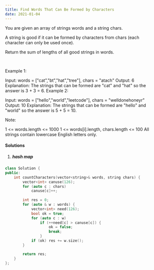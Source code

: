 ```yaml
---
title: Find Words That Can Be Formed by Characters
date: 2021-01-04
---
```

You are given an array of strings words and a string chars.

A string is good if it can be formed by characters from chars (each character can only be used once).

Return the sum of lengths of all good strings in words.

 

Example 1:

Input: words = ["cat","bt","hat","tree"], chars = "atach"
Output: 6
Explanation: 
The strings that can be formed are "cat" and "hat" so the answer is 3 + 3 = 6.
Example 2:

Input: words = ["hello","world","leetcode"], chars = "welldonehoneyr"
Output: 10
Explanation: 
The strings that can be formed are "hello" and "world" so the answer is 5 + 5 = 10.
 

Note:

1 <= words.length <= 1000
1 <= words[i].length, chars.length <= 100
All strings contain lowercase English letters only.

#### Solutions

1. ##### hash map

```cpp
class Solution {
public:
    int countCharacters(vector<string>& words, string chars) {
        vector<int> canuse(126);
        for (auto c : chars)
            canuse[c]++;
        
        int res = 0;
        for (auto & w : words) {
            vector<int> need(126);
            bool ok = true;
            for (auto c : w)
                if (++need[c] > canuse[c]) {
                    ok = false;
                    break;
                }
            if (ok) res += w.size();
        }

        return res;
    }
};
```